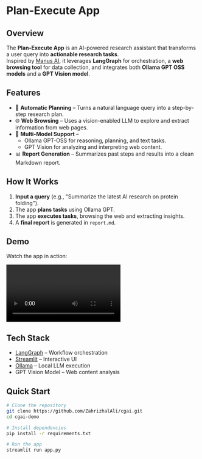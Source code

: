 # Plan-Execute App

## Overview
The **Plan-Execute App** is an AI-powered research assistant that transforms a user query into **actionable research tasks**.  
Inspired by [Manus AI](https://manus.ai/), it leverages **LangGraph** for orchestration, a **web browsing tool** for data collection, and integrates both **Ollama GPT OSS models** and a **GPT Vision model**.

## Features
- 📝 **Automatic Planning** – Turns a natural language query into a step-by-step research plan.  
- 🌐 **Web Browsing** – Uses a vision-enabled LLM to explore and extract information from web pages.  
- 🤖 **Multi-Model Support** –  
  - Ollama GPT-OSS for reasoning, planning, and text tasks.  
  - GPT Vision for analyzing and interpreting web content.  
- 📊 **Report Generation** – Summarizes past steps and results into a clean Markdown report.  

## How It Works
1. **Input a query** (e.g., "Summarize the latest AI research on protein folding").  
2. The app **plans tasks** using Ollama GPT.  
3. The app **executes tasks**, browsing the web and extracting insights.  
4. A **final report** is generated in `report.md`.  

## Demo
Watch the app in action:

![Demo Video](content/demo-plan.mp4)

## Tech Stack
- [LangGraph](https://www.langchain.com/langgraph) – Workflow orchestration  
- [Streamlit](https://streamlit.io) – Interactive UI  
- [Ollama](https://ollama.ai) – Local LLM execution  
- GPT Vision Model – Web content analysis  

## Quick Start
```bash
# Clone the repository
git clone https://github.com/ZahrizhalAli/cgai.git
cd cgai-demo

# Install dependencies
pip install -r requirements.txt

# Run the app
streamlit run app.py
